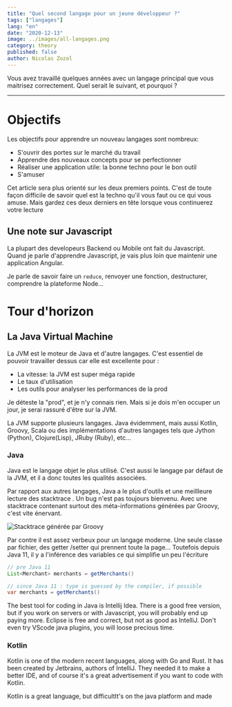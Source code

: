 ```yaml
---
title: "Quel second langage pour un jeune développeur ?"
tags: ["langages"]
lang: "en"
date: "2020-12-13"
image: ../images/all-langages.png
category: theory
published: false
author: Nicolas Zozol
---
```


Vous avez travaillé quelques années avec un langage principal que vous maitrisez correctement.
Quel serait le suivant, et pourquoi ? 

---

# Objectifs

Les objectifs pour apprendre un nouveau langages sont nombreux:

- S'ouvrir des portes sur le marché du travail
- Apprendre des nouveaux concepts pour se perfectionner
- Réaliser une application utile: la bonne techno pour le bon outil
- S'amuser

Cet article sera plus orienté sur les deux premiers points. C'est de toute façon difficile
de savoir quel est la techno qu'il vous faut ou ce qui vous amuse. Mais gardez ces deux derniers 
en tête lorsque vous continuerez votre lecture 

## Une note sur Javascript

La plupart des developeurs Backend ou Mobile ont fait du Javascript. Quand je parle d'apprendre
Javascript, je vais plus loin que maintenir une application Angular.

Je parle de savoir faire un `reduce`, renvoyer une fonction, destructurer, comprendre 
 la plateforme Node...   

# Tour d'horizon

## La Java Virtual Machine

La JVM est le moteur de Java et d'autre langages. C'est essentiel de pouvoir travailler
dessus car elle est excellente pour :

* La vitesse: la JVM est super méga rapide
* Le taux d'utilisation
* Les outils pour analyser les performances de la prod

Je déteste la "prod", et je n'y connais rien. Mais si je dois m'en occuper un jour,
je serai rassuré d'être sur la JVM.

La JVM supporte plusieurs langages. Java évidemment, mais aussi Kotlin, Groovy, Scala ou des implémentations
d'autres langages tels que Jython (Python), Clojure(Lisp), JRuby (Ruby), etc...  

### Java

Java est le langage objet le plus utilisé. C'est aussi le langage par défaut de la JVM, et il a donc
 toutes
 les qualités associées.
 
Par rapport aux autres langages, Java a le plus d'outils et une meillleure lecture des stacktrace
. Un bug n'est pas toujours bienvenu. Avec une stacktrace contenant surtout des méta-informations
 générées par Groovy, c'est vite énervant.

![Stacktrace générée par Groovy](./images/stacktrace-groovy)   

Par contre il est assez verbeux pour un langage moderne. Une seule classe par fichier, des getter
/setter qui prennent toute la page... Toutefois depuis Java 11, il y a l'inférence des variables
 ce qui simplifie un peu l'écriture
 
```java
// pre Java 11
List<Merchant> merchants = getMerchants()

// since Java 11 : type is guessed by the compiler, if possible
var merchants = getMerchants()
```

The best tool for coding in Java is Intellij Idea. There is a good free version, but if you work
 on servers or with Javascript, you will probably end up paying more. Eclipse is free and correct, 
 but not as good as IntelliJ. Don't even try VScode java plugins, you will loose precious time.

### Kotlin

Kotlin is one of the modern recent languages, along with Go and Rust. It has been created by
 Jetbrains, authors of IntelliJ. They needed it to make a better IDE, and of course it's a great
  advertisement if you want to code with Kotlin.
   
Kotlin is a great language, but difficultIt's on the
  java platform
 and made 


 


 

















